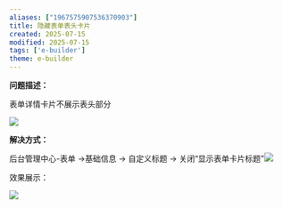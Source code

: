 ```yaml
---
aliases: ["1967575907536370903"]
title: 隐藏表单表头卡片
created: 2025-07-15
modified: 2025-07-15
tags: ['e-builder']
theme: e-builder
---
```


**问题描述：**

表单详情卡片不展示表头部分

![](69677a59e5ef2337214ac846642718db.jpg)

**解决方式：**

后台管理中心-表单 →基础信息 → 自定义标题 → 关闭“显示表单卡片标题”![](688054888332169ddcb94347fd77300e.jpg)

效果展示：

![](76b6aa429b55ad67a40eafc12f46adb2.jpg)